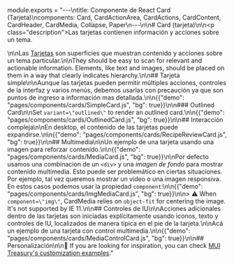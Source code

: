 module.exports = "---\ntitle: Componente de React Card (Tarjeta)\ncomponents: Card, CardActionArea, CardActions, CardContent, CardHeader, CardMedia, Collapse, Paper\n---\n\n# Card (tarjeta)\n\n<p class=\"description\">Las tarjetas contienen información y acciones sobre un tema.</p>\n\nLas [Tarjetas](https://material.io/design/components/cards.html) son superficies que muestran contenido y acciones sobre un tema particular.\n\nThey should be easy to scan for relevant and actionable information. Elements, like text and images, should be placed on them in a way that clearly indicates hierarchy.\n\n## Tarjeta simple\n\nAunque las tarjetas pueden permitir múltiples acciones, controles de la interfaz y varios menús, debemos usarlas con precaución ya que son puntos de ingreso a información mas detallada.\n\n{{\"demo\": \"pages/components/cards/SimpleCard.js\", \"bg\": true}}\n\n### Outlined Card\n\nSet `variant=\"outlined\"` to render an outlined card.\n\n{{\"demo\": \"pages/components/cards/OutlinedCard.js\", \"bg\": true}}\n\n## Interacción compleja\n\nEn desktop, el contenido de las tarjetas puede expandirse.\n\n{{\"demo\": \"pages/components/cards/RecipeReviewCard.js\", \"bg\": true}}\n\n## Multimedia\n\nUn ejemplo de una tarjeta usando una imagen para reforzar contenido.\n\n{{\"demo\": \"pages/components/cards/MediaCard.js\", \"bg\": true}}\n\nPor defecto usamos una combinacion de un `<div>` y una *imagen de fondo* para mostrar contenido multimedia. Esto puede ser problemático en ciertas situaciones. Por ejemplo, tal vez queremos mostrar un vídeo o una imagen responsiva. En estos casos podemos usar la propiedad `component`:\n\n{{\"demo\": \"pages/components/cards/ImgMediaCard.js\", \"bg\": true}}\n\n> ⚠️ When `component=\"img\"`, CardMedia relies on `object-fit` for centering the image. It's not supported by IE 11.\n\n## Controles de IU\n\nAcciones adicionales dentro de las tarjetas son iniciadas explícitamente usando iconos, texto y controles de IU, localizados de manera típica en el pie de la tarjeta.\n\nAcá un ejemplo de una tarjeta con control multimedia.\n\n{{\"demo\": \"pages/components/cards/MediaControlCard.js\", \"bg\": true}}\n\n## Personalización\n\n👑 If you are looking for inspiration, you can check [MUI Treasury's customization examples](https://mui-treasury.com/components/card)."